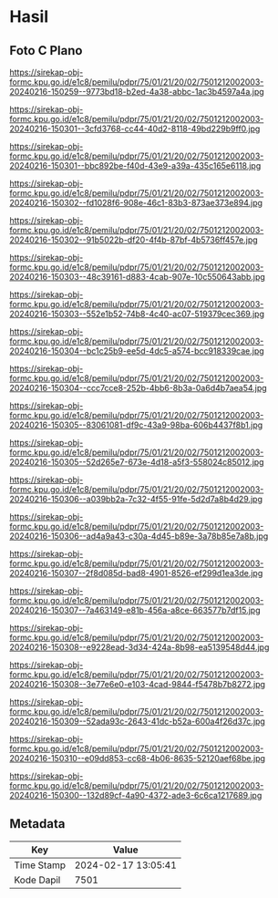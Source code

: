 # Hasil

## Foto C Plano

https://sirekap-obj-formc.kpu.go.id/e1c8/pemilu/pdpr/75/01/21/20/02/7501212002003-20240216-150259--9773bd18-b2ed-4a38-abbc-1ac3b4597a4a.jpg

https://sirekap-obj-formc.kpu.go.id/e1c8/pemilu/pdpr/75/01/21/20/02/7501212002003-20240216-150301--3cfd3768-cc44-40d2-8118-49bd229b9ff0.jpg

https://sirekap-obj-formc.kpu.go.id/e1c8/pemilu/pdpr/75/01/21/20/02/7501212002003-20240216-150301--bbc892be-f40d-43e9-a39a-435c165e6118.jpg

https://sirekap-obj-formc.kpu.go.id/e1c8/pemilu/pdpr/75/01/21/20/02/7501212002003-20240216-150302--fd1028f6-908e-46c1-83b3-873ae373e894.jpg

https://sirekap-obj-formc.kpu.go.id/e1c8/pemilu/pdpr/75/01/21/20/02/7501212002003-20240216-150302--91b5022b-df20-4f4b-87bf-4b5736ff457e.jpg

https://sirekap-obj-formc.kpu.go.id/e1c8/pemilu/pdpr/75/01/21/20/02/7501212002003-20240216-150303--48c39161-d883-4cab-907e-10c550643abb.jpg

https://sirekap-obj-formc.kpu.go.id/e1c8/pemilu/pdpr/75/01/21/20/02/7501212002003-20240216-150303--552e1b52-74b8-4c40-ac07-519379cec369.jpg

https://sirekap-obj-formc.kpu.go.id/e1c8/pemilu/pdpr/75/01/21/20/02/7501212002003-20240216-150304--bc1c25b9-ee5d-4dc5-a574-bcc918339cae.jpg

https://sirekap-obj-formc.kpu.go.id/e1c8/pemilu/pdpr/75/01/21/20/02/7501212002003-20240216-150304--ccc7cce8-252b-4bb6-8b3a-0a6d4b7aea54.jpg

https://sirekap-obj-formc.kpu.go.id/e1c8/pemilu/pdpr/75/01/21/20/02/7501212002003-20240216-150305--83061081-df9c-43a9-98ba-606b4437f8b1.jpg

https://sirekap-obj-formc.kpu.go.id/e1c8/pemilu/pdpr/75/01/21/20/02/7501212002003-20240216-150305--52d265e7-673e-4d18-a5f3-558024c85012.jpg

https://sirekap-obj-formc.kpu.go.id/e1c8/pemilu/pdpr/75/01/21/20/02/7501212002003-20240216-150306--a039bb2a-7c32-4f55-91fe-5d2d7a8b4d29.jpg

https://sirekap-obj-formc.kpu.go.id/e1c8/pemilu/pdpr/75/01/21/20/02/7501212002003-20240216-150306--ad4a9a43-c30a-4d45-b89e-3a78b85e7a8b.jpg

https://sirekap-obj-formc.kpu.go.id/e1c8/pemilu/pdpr/75/01/21/20/02/7501212002003-20240216-150307--2f8d085d-bad8-4901-8526-ef299d1ea3de.jpg

https://sirekap-obj-formc.kpu.go.id/e1c8/pemilu/pdpr/75/01/21/20/02/7501212002003-20240216-150307--7a463149-e81b-456a-a8ce-663577b7df15.jpg

https://sirekap-obj-formc.kpu.go.id/e1c8/pemilu/pdpr/75/01/21/20/02/7501212002003-20240216-150308--e9228ead-3d34-424a-8b98-ea5139548d44.jpg

https://sirekap-obj-formc.kpu.go.id/e1c8/pemilu/pdpr/75/01/21/20/02/7501212002003-20240216-150308--3e77e6e0-e103-4cad-9844-f5478b7b8272.jpg

https://sirekap-obj-formc.kpu.go.id/e1c8/pemilu/pdpr/75/01/21/20/02/7501212002003-20240216-150309--52ada93c-2643-41dc-b52a-600a4f26d37c.jpg

https://sirekap-obj-formc.kpu.go.id/e1c8/pemilu/pdpr/75/01/21/20/02/7501212002003-20240216-150310--e09dd853-cc68-4b06-8635-52120aef68be.jpg

https://sirekap-obj-formc.kpu.go.id/e1c8/pemilu/pdpr/75/01/21/20/02/7501212002003-20240216-150300--132d89cf-4a90-4372-ade3-6c6ca1217689.jpg


## Metadata

| Key        | Value               |
| ---------- | ------------------- |
| Time Stamp | 2024-02-17 13:05:41 |
| Kode Dapil | 7501                |



